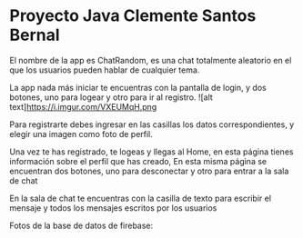 # Proyecto Java Clemente Santos Bernal

El nombre de la app es ChatRandom, es una chat totalmente aleatorio en el que los usuarios pueden hablar de cualquier tema.

La app nada más iniciar te encuentras con la pantalla de login, y dos botones, uno para logear y otro para ir al registro.
![alt text]https://i.imgur.com/VXEUMqH.png

Para registrarte debes ingresar en las casillas los datos correspondientes, y elegir una imagen como foto de perfil.


Una vez te has registrado, te logeas y llegas al Home, en esta página tienes información sobre el perfil que has creado,
En esta misma página se encuentran dos botones, uno para desconectar y otro para entrar a la sala de chat



En la sala de chat te encuentras con la casilla de texto para escribir el mensaje y todos los mensajes escritos por los usuarios








Fotos de la base de datos de firebase:
